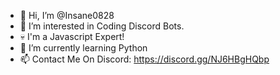 - 👋 Hi, I’m @Insane0828
- 👀 I’m interested in Coding Discord Bots.
- 💀 I'm a Javascript Expert!
- 🌱 I’m currently learning Python
- 📫 Contact Me On Discord: https://discord.gg/NJ6HBgHQbp

<!---
Insane0828/Insane0828 is a ✨ special ✨ repository because its `README.md` (this file) appears on your GitHub profile.
You can click the Preview link to take a look at your changes.
--->

